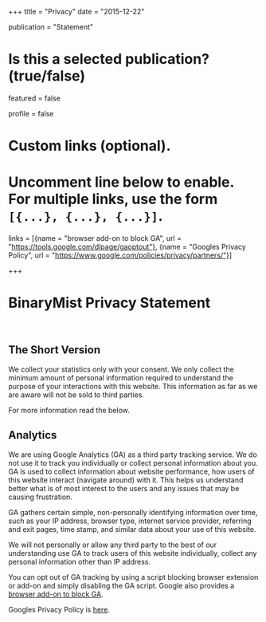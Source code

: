 +++
title = "Privacy"
date = "2015-12-22"

publication = "Statement"

# Is this a selected publication? (true/false)
featured = false

profile = false

# Custom links (optional).
#   Uncomment line below to enable. For multiple links, use the form `[{...}, {...}, {...}]`.
links = [{name = "browser add-on to block GA", url = "https://tools.google.com/dlpage/gaoptout"}, {name = "Googles Privacy Policy", url = "https://www.google.com/policies/privacy/partners/"}]

+++

# BinaryMist Privacy Statement

<br>

## The Short Version

We collect your statistics only with your consent. We only collect the minimum amount of personal information required to understand the purpose of your interactions with this website. This information as far as we are aware will not be sold to third parties.

For more information read the below.

## Analytics

We are using Google Analytics (GA) as a third party tracking service. We do not use it to track you individually or collect personal information about you. GA is used to collect information about website performance, how users of this website interact (navigate around) with it. This helps us understand better what is of most interest to the users and any issues that may be causing frustration.

GA gathers certain simple, non-personally identifying information over time, such as your IP address, browser type, internet service provider, referring and exit pages, time stamp, and similar data about your use of this website.

We will not personally or allow any third party to the best of our understanding use GA to track users of this website individually, collect any personal information other than IP address.

You can opt out of GA tracking by using a script blocking browser extension or add-on and simply disabling the GA script. Google also provides a [browser add-on to block GA](https://tools.google.com/dlpage/gaoptout).

Googles Privacy Policy is [here](https://www.google.com/policies/privacy/partners/).
